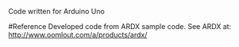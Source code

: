 Code written for Arduino Uno

#Reference
Developed code from ARDX sample code. See ARDX at:
http://www.oomlout.com/a/products/ardx/

